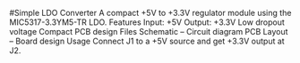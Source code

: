 #Simple LDO Converter
A compact +5V to +3.3V regulator module using the MIC5317-3.3YM5-TR LDO.
Features
Input: +5V
Output: +3.3V
Low dropout voltage
Compact PCB design
Files
Schematic – Circuit diagram
PCB Layout – Board design
Usage
Connect J1 to a +5V source and get +3.3V output at J2.

